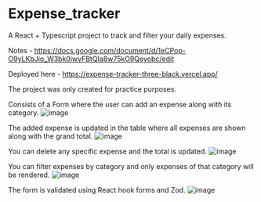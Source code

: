 # Expense_tracker
A React + Typescript project to track and filter your daily expenses.

Notes - https://docs.google.com/document/d/1eCPop-O9yLKbJio_W3bk0iwvFBtQIa8w75kO9Qeyobc/edit

Deployed here - https://expense-tracker-three-black.vercel.app/

The project was only created for practice purposes. 

Consists of a Form where the user can add an expense along with its category.
![image](https://github.com/animesh0701/expense_tracker/assets/87601469/b0fb4118-dbbd-4356-b119-aab0e00b516e)

The added expense is updated in the table where all expenses are shown along with the grand total.
![image](https://github.com/animesh0701/expense_tracker/assets/87601469/da2d7f66-4d09-4c5f-b23f-9e8af971cdb0)

You can delete any specific expense and the total is updated.
![image](https://github.com/animesh0701/expense_tracker/assets/87601469/f40b00c6-f196-4496-b904-c2f4d7065620)

You can filter expenses by category and only expenses of that category will be rendered.
![image](https://github.com/animesh0701/expense_tracker/assets/87601469/621b133e-9b90-4634-b454-ce86cf790c6a)

The form is validated using React hook forms and Zod.
![image](https://github.com/animesh0701/expense_tracker/assets/87601469/1be73166-9f23-4e19-ae75-a786946a00e2)


